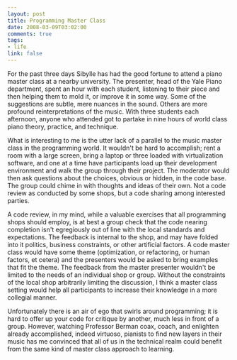 ```yaml
--- 
layout: post
title: Programming Master Class
date: 2008-03-09T03:02:00
comments: true
tags:
- life
link: false
---
```

For the past three days Sibylle has had the good fortune to attend a piano master class at a nearby university.  The presenter, head of the Yale Piano department, spent an hour with each student, listening to their piece and then helping them to mold it, or improve it in some way.  Some of the suggestions are subtle, mere nuances in the sound.  Others are more profound reinterpretations of the music.  With three students each afternoon, anyone who attended got to partake in nine hours of world class piano theory, practice, and technique.

What is interesting to me is the utter lack of a parallel to the music master class in the programming world.  It wouldn't be hard to accomplish; rent a room with a large screen, bring a laptop or three loaded with virtualization software, and one at a time have participants load up their development environment and walk the group through their project.  The moderator would then ask questions about the choices, obvious or hidden, in the code base.  The group could chime in with thoughts and ideas of their own.  Not a code review as conducted by some shops, but a code sharing among interested parties.

A code review, in my mind, while a valuable exercises that all programming shops should employ, is at best a group check that the code nearing completion isn't egregiously out of line with the local standards and expectations.  The feedback is internal to the shop, and may have folded into it politics, business constraints, or other artificial factors.  A code master class would have some theme (optimization, or refactoring, or human factors, et cetera) and the presenters would be asked to bring examples that fit the theme.  The feedback from the master presenter wouldn't be limited to the needs of an individual shop or group.  Without the constraints of the local shop arbitrarily limiting the discussion, I think a master class setting would help all participants to increase their knowledge in a more collegial manner.

Unfortunately there is an air of ego that swirls around programming; it is hard to offer up your code for critique by another, much less in front of a group.  However, watching Professor Berman coax, coach, and enlighten already accomplished, indeed virtuoso, pianists to find new layers in their music has me convinced that all of us in the technical realm could benefit from the same kind of master class approach to learning.
